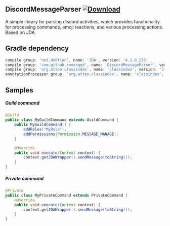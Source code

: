 ## DiscordMessageParser [ ![Download](https://api.bintray.com/packages/romanqed/maven/DiscordMessageParser/images/download.svg) ](https://bintray.com/romanqed/maven/DiscordMessageParser/_latestVersion)

A simple library for parsing discord activities, which provides functionality for processing commands, emoji reactions,
and various processing actions. Based on JDA.

## Gradle dependency

```Groovy
compile group: 'net.dv8tion', name: 'JDA', version: '4.2.0_223'
compile group: 'com.github.romanqed', name: 'DiscordMessageParser', version: '0.1.4'
compile group: 'org.atteo.classindex', name: 'classindex', version: '3.4'
annotationProcessor group: 'org.atteo.classindex', name: 'classindex', version: '3.4'
```

## Samples

##### Guild command

```Java
@Guild
public class MyGuildCommand extends GuildCommand {
    public MyGuildCommand() {
        addRoles("MyRole");
        addPermissions(Permission.MESSAGE_MANAGE);
    }

    @Override
    public void execute(Context context) {
        context.getJDAWrapper().sendMessage(toString());
    }
}
```

##### Private command

```Java
@Private
public class MyPrivateCommand extends PrivateCommand {
    @Override
    public void execute(Context context) {
        context.getJDAWrapper().sendMessage(toString());
    }
}
```


